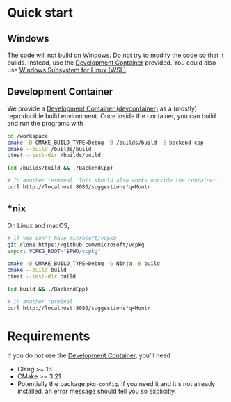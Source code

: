 # Quick start

## Windows

The code will not build on Windows.
Do not try to modify the code so that it builds.
Instead, use the [Development Container](#development-container) provided.
You could also use [Windows Subsystem for Linux (WSL)](https://learn.microsoft.com/en-us/windows/wsl/about).

## Development Container

We provide a [Development Container (devcontainer)](https://containers.dev/) as a (mostly) reproducible build environment.
Once inside the container, you can build and run the programs with

```bash
cd /workspace
cmake -D CMAKE_BUILD_TYPE=Debug -B /builds/build -S backend-cpp
cmake --build /builds/build
ctest --test-dir /builds/build

(cd /builds/build && ./BackendCpp)

# In another terminal. This should also works outside the container.
curl http://localhost:8080/suggestions?q=Montr
```

## *nix

On Linux and macOS,

```bash
# if you don't have microsoft/vcpkg
git clone https://github.com/microsoft/vcpkg
export VCPKG_ROOT="$PWD/vcpkg"

cmake -D CMAKE_BUILD_TYPE=Debug -G Ninja -B build
cmake --build build
ctest --test-dir build

(cd build && ./BackendCpp)

# In another terminal
curl http://localhost:8080/suggestions?q=Montr
```

# Requirements

If you do not use the [Development Container](#development-container), you'll need

- Clang >= 16
- CMake >= 3.21
- Potentially the package `pkg-config`.
    If you need it and it's not already installed, an error message should tell you so explicitly.

